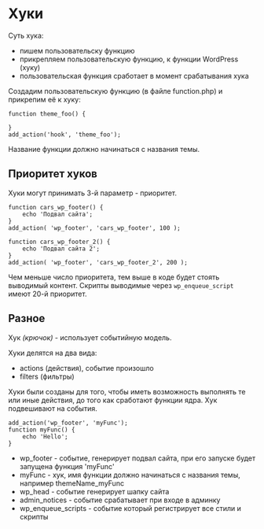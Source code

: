# Хуки
Суть хука:
- пишем пользовательску функцию
- прикрепляем пользовательскую функцию, к функции WordPress (хуку)
- пользовательская функция сработает в момент срабатывания хука

Создадим пользовательскую функцию (в файле function.php) и прикрепим её к хуку:

    function theme_foo() {

    }
    add_action('hook', 'theme_foo');

Название функции должно начинаться с названия темы.

## Приоритет хуков
Хуки могут принимать 3-й параметр - приоритет.

    function cars_wp_footer() {
        echo 'Подвал сайта';
    }
    add_action( 'wp_footer', 'cars_wp_footer', 100 );

    function cars_wp_footer_2() {
        echo 'Подвал сайта 2';
    }
    add_action( 'wp_footer', 'cars_wp_footer_2', 200 );

Чем меньше число приоритета, тем выше в коде будет стоять выводимый контент.
Скрипты выводимые через `wp_enqueue_script` имеют 20-й приоритет.

## Разное
Хук *(крючок)* - использует событийную модель.

Хуки делятся на два вида:
- actions (действия), событие произошло
- filters (фильтры)

Хуки были созданы для того, чтобы иметь возможность выполнять те или иные действия, до того как сработают функции ядра. Хук подвешивают на события.

    add_action('wp_footer', 'myFunc');
    function myFunc() {
        echo 'Hello';
    }

- wp_footer - событие, генерирует подвал сайта, при его запуске будет запущена функция 'myFunc'
- myFunc - хук, имя функции должно начинаться с названия темы, например themeName_myFunc
- wp_head - событие генерирует шапку сайта
- admin_notices - событие срабатывает при входе в админку
- wp_enqueue_scripts - событие который регистрирует все стили и скрипты
